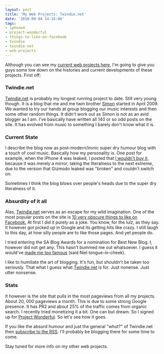 ```yaml
---
layout: post
title: 'My Web Projects: Twindie.net'
date: '2010-09-04 14:16:06'
tags:
- iphone4
- project-wonderful
- things-to-like-on-facebook
- twindie
- twindie-net
- web-projects
---
```


Although you can see my <a href="http://niel.delarouviere.com/my-projects/">current web projects here</a>, I'm going to give you guys some low down on the histories and current developments of these projects. First off:
<h3>Twindie.net</h3>
<a href="http://twindie.net">Twindie.net</a> is probably my longest running project to date. Still very young though. It is a blog that me and me twin brother <a href="http://shotbeak.com">Simon</a> started in April 2009. We wanted to try our hands at group blogging our music interests and then some other random things. It didn't work out as Simon is not as an avid blogger as I am. I've basically have written all 140 or so odd posts on the site. It has evolved from music to something I barely don't know what it is.
<h3>Current State</h3>
I describe the blog now as post-modern/ironic super dry humour blog with a touch of cool music. Basically how my personality is. One post for example, when the iPhone 4 was leaked, I posted that <a href="http://twindie.net/2010/04/why-i-wont-buy-an-iphone-4g/">I wouldn't buy it</a>, because it was merely a mirror, taking the literalness to the next extreme, due to the version that Gizmodo leaked was "broken" and couldn't switch on.

Sometimes I think the blog blows over people's heads due to the super dry literalness of it.
<h3>Absurdity of it all</h3>
Alas, <a href="http://Twindie.net">Twindie.net</a> serves as an escape for my wild imagination. One of the most popular posts on the site is <a href="http://twindie.net/2010/05/10-oddly-specific-things-to-like-on-facebook/">10 very obscure things to like on Facebook.</a> At first I did it purely as a joke. You know, for the lulz, as they say. It however got picked up in Google and its getting hits like crazy. I still laugh to this day, at how silly people are to like those pages. And yet people do.

I tried entering the SA Blog Awards for a nomination for Best New Blog. I, however did not get any. This hasn't bummed me out whatsoever. I guess it would've <a href="http://twindie.net/2010/05/am-i-famous-now/">made me too famous</a> (said Niel tongue-in-cheek).

I like to humiliate the art of blogging. It's fun, but shouldn't be taken too seriously. That what I guess what <a href="http://Twindie.net">Twindie.net</a> is for. Just nonense. Just utter nonsense.
<h3>Stats</h3>
It however is the site that pulls in the most pageviews from all my projects. About 20, 000 pageviews a month. This is due to some strong Google presence. It has PR2 and about 25% of the traffic comes from organic search. I recently tried monetizing it a bit. One can but dream. So I signed up for <a href="http://projectwonderful.com">Project Wonderful</a>. So let's see how it goes.

If you like the absurd humour and just the general "whut?" of Twindie.net then <a href="http://feeds.feedburner.com/Twindienet">subscribe to the RSS</a>. I'll probably be blogging there for some time to come.

Stay tuned for more info on my other web projects.